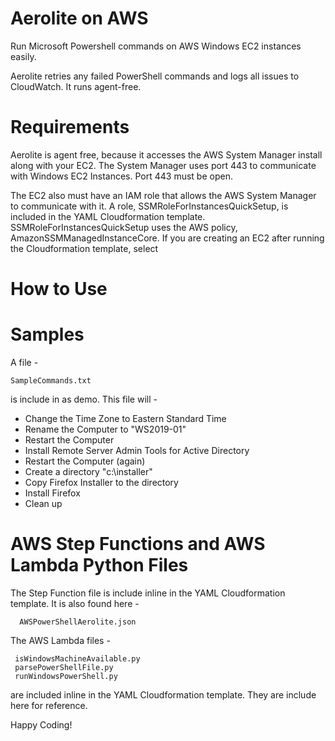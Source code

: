# Aerolite on AWS

Run Microsoft Powershell commands on AWS Windows EC2 instances easily. 

Aerolite retries any failed PowerShell commands and logs all issues to CloudWatch. It runs agent-free.

# Requirements

Aerolite is agent free, because it accesses the AWS System Manager install along with your EC2. The System Manager uses port 443 to communicate with Windows EC2 Instances. Port 443 must be open. 

The EC2 also must have an IAM role that allows the AWS System Manager to communicate with it. A role, SSMRoleForInstancesQuickSetup, is included in the YAML Cloudformation template. SSMRoleForInstancesQuickSetup uses the AWS policy, AmazonSSMManagedInstanceCore. If you are creating an EC2 after running the Cloudformation template, select 



# How to Use

# Samples

A file -
```
SampleCommands.txt
```

is include in as demo. This file will - 

- Change the Time Zone to Eastern Standard Time
- Rename the Computer to "WS2019-01"
- Restart the Computer
- Install Remote Server Admin Tools for Active Directory
- Restart the Computer (again)
- Create a directory "c:\installer"
- Copy Firefox Installer to the directory
- Install Firefox
- Clean up

# AWS Step Functions and AWS Lambda Python Files

The Step Function file is include inline in the YAML Cloudformation template. It is also found here -

```
  AWSPowerShellAerolite.json
```

The AWS Lambda files -

```   
 isWindowsMachineAvailable.py
 parsePowerShellFile.py
 runWindowsPowerShell.py
```
  
are included inline in the YAML Cloudformation template. They are include here for reference.


Happy Coding!
  
